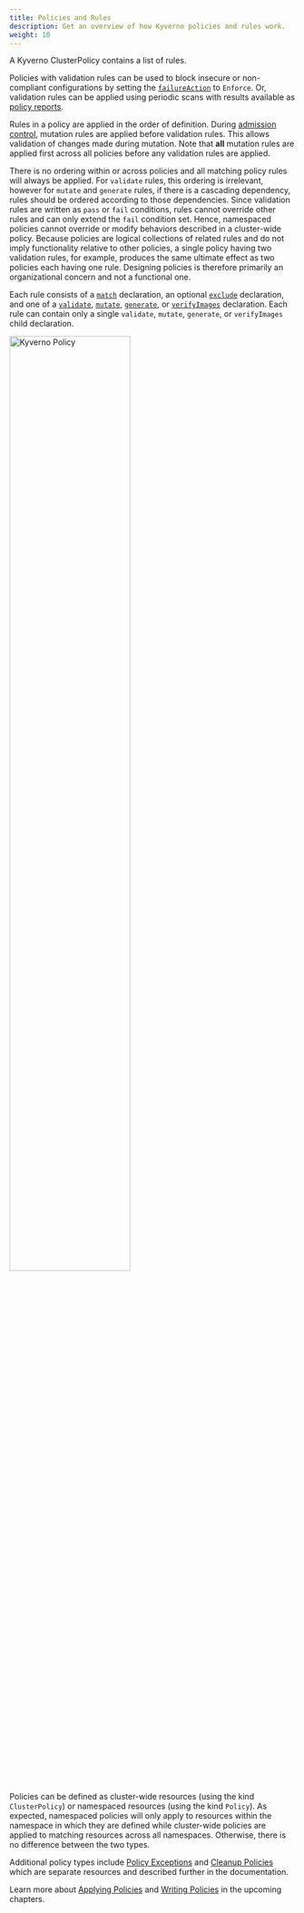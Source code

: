 ```yaml
---
title: Policies and Rules
description: Get an overview of how Kyverno policies and rules work.
weight: 10
---
```


A Kyverno ClusterPolicy contains a list of rules. 

Policies with validation rules can be used to block insecure or non-compliant configurations by setting the [`failureAction`](/docs/policy-types/cluster-policy/validate.md#failure-action) to `Enforce`. Or, validation rules can be applied using periodic scans with results available as [policy reports](/docs/policy-reports/).

Rules in a policy are applied in the order of definition. During [admission control](https://kubernetes.io/docs/reference/access-authn-authz/extensible-admission-controllers/), mutation rules are applied before validation rules. This allows validation of changes made during mutation. Note that **all** mutation rules are applied first across all policies before any validation rules are applied.

There is no ordering within or across policies and all matching policy rules will always be applied. For `validate` rules, this ordering is irrelevant, however for `mutate` and `generate` rules, if there is a cascading dependency, rules should be ordered according to those dependencies. Since validation rules are written as `pass` or `fail` conditions, rules cannot override other rules and can only extend the `fail` condition set. Hence, namespaced policies cannot override or modify behaviors described in a cluster-wide policy. Because policies are logical collections of related rules and do not imply functionality relative to other policies, a single policy having two validation rules, for example, produces the same ultimate effect as two policies each having one rule. Designing policies is therefore primarily an organizational concern and not a functional one.

Each rule consists of a [`match`](/docs/policy-types/cluster-policy/match-exclude.md) declaration, an optional [`exclude`](/docs/policy-types/cluster-policy/match-exclude.md) declaration, and one of a [`validate`](/docs/policy-types/cluster-policy/validate.md), [`mutate`](/docs/policy-types/cluster-policy/mutate.md), [`generate`](/docs/policy-types/cluster-policy/generate.md), or [`verifyImages`](/docs/policy-types/cluster-policy/verify-images/_index.md) declaration. Each rule can contain only a single `validate`, `mutate`, `generate`, or `verifyImages` child declaration.

<img src="/images/Kyverno-Policy-Structure.png" alt="Kyverno Policy" width="65%"/>
<br/>
<br/>

Policies can be defined as cluster-wide resources (using the kind `ClusterPolicy`) or namespaced resources (using the kind `Policy`). As expected, namespaced policies will only apply to resources within the namespace in which they are defined while cluster-wide policies are applied to matching resources across all namespaces. Otherwise, there is no difference between the two types.

Additional policy types include [Policy Exceptions](/docs/exceptions/) and [Cleanup Policies](/docs/policy-types/cleanup-policy/) which are separate resources and described further in the documentation.

Learn more about [Applying Policies](/docs/applying-policies/) and [Writing Policies](/docs/policy-types/cluster-policy/_index.md) in the upcoming chapters.
